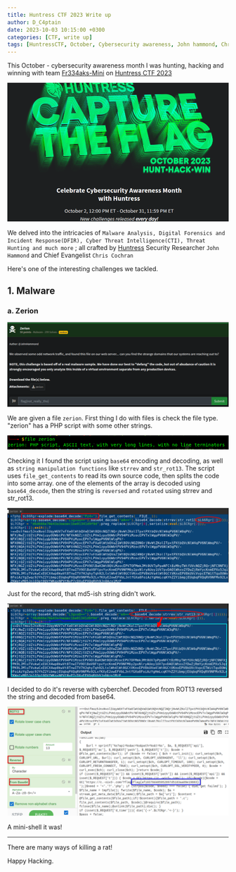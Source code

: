 ```yaml
---
title: Huntress CTF 2023 Write up
author: D_C4ptain
date: 2023-10-03 10:15:00 +0300
categories: [CTF, write up]
tags: [HuntressCTF, October, Cybersecurity awareness, John hammond, Chris Cochran, fr334aks-mini, fr334aks]
---
```


This October - cybersecurity awareness month I was hunting, hacking and winning with team [Fr334aks-Mini](https://twitter.com/fr334aksmini) on [Huntress CTF 2023](https://huntress.ctf.games/)

![](/assets/img/posts/ctf/huntressctf23/huntress.png)

We delved into the intricacies of `Malware Analysis, Digital Forensics and Incident Response(DFIR), Cyber Threat Intelligence(CTI), Threat Hunting and much more` ; all crafted by [Huntress](https://www.huntress.com/) Security Researcher `John Hammond` and Chief Evangelist `Chris Cochran`

Here's one of the interesting challenges we tackled.


## 1. **Malware**

### a. Zerion

![](/assets/img/posts/ctf/huntressctf23/zerion1.png)

We are given a file `zerion`. First thing I do with files is check the file type. "zerion" has a PHP script with some other strings.

![](/assets/img/posts/ctf/huntressctf23/zerion1b.png)

Checking it I found the script using `base64` encoding and decoding, as well as `string manipulation functions` like `strrev` and `str_rot13`. The script uses `file_get_contents` to read its own source code, then splits the code into some array.
one of the elements of the array is decoded using `base64_decode`, then the string is `reversed` and `rotated` using strrev and str_rot13. 

![](/assets/img/posts/ctf/huntressctf23/zerion1c.png)

Just for the record, that md5-ish string didn't work.

![](/assets/img/posts/ctf/huntressctf23/zerion2.png)


I decided to do it's reverse with cyberchef. Decoded from ROT13 reversed the string and decoded from base64.

![](/assets/img/posts/ctf/huntressctf23/zerion3.png)

A mini-shell it was!








---

There are many ways of killing a rat!

Happy Hacking.
